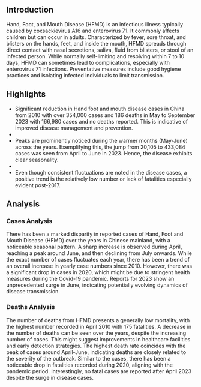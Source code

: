 ## Introduction

Hand, Foot, and Mouth Disease (HFMD) is an infectious illness typically caused by coxsackievirus A16 and enterovirus 71. It commonly affects children but can occur in adults. Characterized by fever, sore throat, and blisters on the hands, feet, and inside the mouth, HFMD spreads through direct contact with nasal secretions, saliva, fluid from blisters, or stool of an infected person. While normally self-limiting and resolving within 7 to 10 days, HFMD can sometimes lead to complications, especially with enterovirus 71 infections. Preventative measures include good hygiene practices and isolating infected individuals to limit transmission.

## Highlights

- Significant reduction in Hand foot and mouth disease cases in China from 2010 with over 354,000 cases and 186 deaths in May to September 2023 with 166,980 cases and no deaths reported. This is indicative of improved disease management and prevention.
- <br/>
- Peaks are prominently noticed during the warmer months (May-June) across the years. Exemplifying this, the jump from 20,105 to 433,084 cases was seen from April to June in 2023. Hence, the disease exhibits clear seasonality.
- <br/>
- Even though consistent fluctuations are noted in the disease cases, a positive trend is the relatively low number or lack of fatalities especially evident post-2017.

## Analysis

### Cases Analysis

There has been a marked disparity in reported cases of Hand, Foot and Mouth Disease (HFMD) over the years in Chinese mainland, with a noticeable seasonal pattern. A sharp increase is observed during April, reaching a peak around June, and then declining from July onwards. While the exact number of cases fluctuates each year, there has been a trend of an overall increase in yearly case numbers since 2010. However, there was a significant drop in cases in 2020, which might be due to stringent health measures during the Covid-19 pandemic. Reports for 2023 show an unprecedented surge in June, indicating potentially evolving dynamics of disease transmission.

### Deaths Analysis

The number of deaths from HFMD presents a generally low mortality, with the highest number recorded in April 2010 with 175 fatalities. A decrease in the number of deaths can be seen over the years, despite the increasing number of cases. This might suggest improvements in healthcare facilities and early detection strategies. The highest death rate coincides with the peak of cases around April-June, indicating deaths are closely related to the severity of the outbreak. Similar to the cases, there has been a noticeable drop in fatalities recorded during 2020, aligning with the pandemic period. Interestingly, no fatal cases are reported after April 2023 despite the surge in disease cases.
